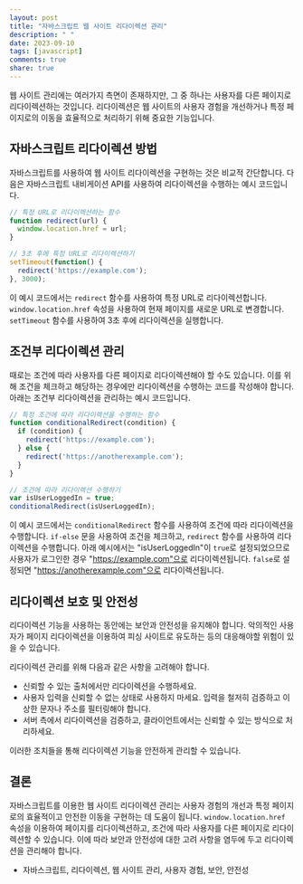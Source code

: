 ```yaml
---
layout: post
title: "자바스크립트 웹 사이트 리다이렉션 관리"
description: " "
date: 2023-09-10
tags: [javascript]
comments: true
share: true
---
```


웹 사이트 관리에는 여러가지 측면이 존재하지만, 그 중 하나는 사용자를 다른 페이지로 리다이렉션하는 것입니다. 리다이렉션은 웹 사이트의 사용자 경험을 개선하거나 특정 페이지로의 이동을 효율적으로 처리하기 위해 중요한 기능입니다.

## 자바스크립트 리다이렉션 방법

자바스크립트를 사용하여 웹 사이트 리다이렉션을 구현하는 것은 비교적 간단합니다. 다음은 자바스크립트 내비게이션 API를 사용하여 리다이렉션을 수행하는 예시 코드입니다.

```javascript
// 특정 URL로 리다이렉션하는 함수
function redirect(url) {
  window.location.href = url;
}

// 3초 후에 특정 URL로 리다이렉션하기
setTimeout(function() {
  redirect('https://example.com');
}, 3000);
```

이 예시 코드에서는 `redirect` 함수를 사용하여 특정 URL로 리다이렉션합니다. `window.location.href` 속성을 사용하여 현재 페이지를 새로운 URL로 변경합니다. `setTimeout` 함수를 사용하여 3초 후에 리다이렉션을 실행합니다.

## 조건부 리다이렉션 관리

때로는 조건에 따라 사용자를 다른 페이지로 리다이렉션해야 할 수도 있습니다. 이를 위해 조건을 체크하고 해당하는 경우에만 리다이렉션을 수행하는 코드를 작성해야 합니다. 아래는 조건부 리다이렉션을 관리하는 예시 코드입니다.

```javascript
// 특정 조건에 따라 리다이렉션을 수행하는 함수
function conditionalRedirect(condition) {
  if (condition) {
    redirect('https://example.com');
  } else {
    redirect('https://anotherexample.com');
  }
}

// 조건에 따라 리다이렉션 수행하기
var isUserLoggedIn = true;
conditionalRedirect(isUserLoggedIn);
```

이 예시 코드에서는 `conditionalRedirect` 함수를 사용하여 조건에 따라 리다이렉션을 수행합니다. `if-else` 문을 사용하여 조건을 체크하고, `redirect` 함수를 사용하여 리다이렉션을 수행합니다. 아래 예시에서는 "isUserLoggedIn"이 `true`로 설정되었으므로 사용자가 로그인한 경우 "https://example.com"으로 리다이렉션됩니다. `false`로 설정되면 "https://anotherexample.com"으로 리다이렉션됩니다.

## 리다이렉션 보호 및 안전성

리다이렉션 기능을 사용하는 동안에는 보안과 안전성을 유지해야 합니다. 악의적인 사용자가 페이지 리다이렉션을 이용하여 피싱 사이트로 유도하는 등의 대응해야할 위험이 있을 수 있습니다. 

리다이렉션 관리를 위해 다음과 같은 사항을 고려해야 합니다.

- 신뢰할 수 있는 출처에서만 리다이렉션을 수행하세요.
- 사용자 입력을 신뢰할 수 없는 상태로 사용하지 마세요. 입력을 철저히 검증하고 이상한 문자나 주소를 필터링해야 합니다.
- 서버 측에서 리다이렉션을 검증하고, 클라이언트에서는 신뢰할 수 있는 방식으로 처리하세요.

이러한 조치들을 통해 리다이렉션 기능을 안전하게 관리할 수 있습니다.

## 결론

자바스크립트를 이용한 웹 사이트 리다이렉션 관리는 사용자 경험의 개선과 특정 페이지로의 효율적이고 안전한 이동을 구현하는 데 도움이 됩니다. `window.location.href` 속성을 이용하여 페이지를 리다이렉션하고, 조건에 따라 사용자를 다른 페이지로 리다이렉션할 수 있습니다. 이에 따라 보안과 안전성에 대한 고려 사항을 염두에 두고 리다이렉션을 관리해야 합니다.

+ 자바스크립트, 리다이렉션, 웹 사이트 관리, 사용자 경험, 보안, 안전성
